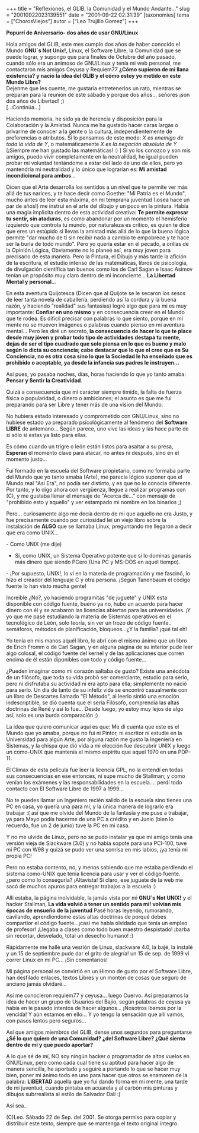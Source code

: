 +++
title = "Reflexiones, el GLIB, la Comunidad y el Mundo Andante..."
slug = "20010922023139551"
date = "2001-09-22 02:31:39"
[taxonomies]
tema = ["ChorosViejos"]
autor = ["Leo Trujillo Gomez"]
+++

**Popurrí de Aniversario- dos años de usar GNU/Linux**

Hola amigos del GLIB, este mes cumplo dos años de haber conocido el
Mundo **GNU´s Not Unix!**, Linux, el Software Libre, la Comunidad que se
puede lograr, y supongo que para finales de Octubre del año pasado,
cuando sólo era un animoso de GNU/Linux y tenía mi web personal, me
contactaron mis amigos Ceyusa y Requiem77 **¿Cómo supieron de mi llana
existencia? y nació la idea del GLIB y el cómo estoy yo metido en este
Mundo Libre?**  
Dejenme que les cuente, me gustaría entretenerlos un rato, mientras se
preparan para la reunión de este sábado y porque dos años... señores
¡son dos años de Libertad! ;)  
\[...Continúa...\]

<!-- more -->
Haciendo memoria, he sido ya de herencia y disposición para la
Colaboración y la Amistad. Nunca me ha gustado hacer caras largas o
privarme de conocer a la gente o la cultura, independientemente de
preferencias o atributos. Si lo pensamos de este modo: *X es enemigo de
toda la vida de Y*, o matemáticamente *X es la negación absoluta de Y*
\[¡Siempre me han gustado las matemáticas! :) \] Si yo los conozco y son
mis amigos, puedo vivir completamente en la neutralidad, he igual pueden
probar mi voluntad tentándome a estar del lado de uno de ellos, pero yo
mantendría mi neutralidad y lo único que lograrían es: **Mi amistad
incondicional para ambos**...

Dicen que el Arte desarrolla los sentidos a un nivel que te permite ver
más allá de tus narices, y te hace decir como Goethe: "Mi Patria es el
Mundo", mucho antes de leer esta máxima, en mi temprana juventud (¡osea
hace un par de años!) me instruí en el arte del dibujo y un poco en la
pintura. Había una magia implicita dentro de esta actividad creativa:
**Te permite expresar tu sentir, sin ataduras**, es como abandonar por
un momento el hemisferio izquierdo que controla tu mundo, por naturaleza
es crítico, es quien te dice que eres un estúpido si llevas la amistad
más allá de lo que la buena lógica permite "dar mucho de tí sin recibir
nada a cambio te empobrece y te hace ser la burla de todo mundo". Pero
yo quería estar en el pecado, a orillas de la Opinión Lógica, Obviamente
no lo planeé así, era muy joven para precisarlo de esta manera. Pero la
Pintura, el Dibujo y más tarde la afición de la escritura, el estudio
intenso de las matemáticas, libros de psicología, de divulgación
científica tan buenos como los de Carl Sagan e Isaac Asimov tenían un
propósito muy claro dentro de mi inconciente... **La Libertad Mental y
personal**...

En esta aventura Quijotesca (Dicen que al Quijote se le secaron los
sesos de leer tanta novela de caballería, perdiendo así la cordura y la
buena razón, y haciendo "realidad" sus fantasias) logré algo que para mi
es muy importante: **Confiar en uno mismo** y en consecuencia creer en
el Mundo que te rodea. Es dificil precisar con palabras lo que siento,
porque en mi mente no se mueven imágenes o palabras cuando pienso en mi
aventura mental... Pero les diré un secreto, **la consecuencia de hacer
lo que te place desde muy jóven y probar todo tipo de actividades
destapa tu mente, dejas de ser el tipo cuadrado que solo piensa en lo
que es bueno y malo según lo dicta su conciencia; cabe destacar que lo
que el cree que es Su Conciencia, no es otra cosa sino lo que la
Sociedad le ha enseñado que es prohibido o aceptable, ya desde la
infancia sus padres le instruyen...**

Así pues, yo pasaba noches, días, horas haciendo lo que yo tanto amaba:
**Pensar y Sentir la Creatividad**.

Quizá a consecuencia que mi carácter siempre timido, la falta de fuerza
física o popularidad, o dinero o ambiciones; el asunto es que me fui
preparando para ser Libre y tener más de una vision del Mundo.

No hubiera estado interesado y comprometido con GNU/Linux, sino no
hubiese estado ya preparado psicológicamente al fenómeno del **Software
LIBRE** de antemano... Según parece, uno vive las ideas y las hace parte
de sí sólo si estas ya listo para ellas.

Es cómo cuando un trigre o león están listos para asaltar a su presa,
**Esperan** el momento clave para atacar, no antes ni después, sino en
el momento justo...

Fuí formado en la escuela del Software propietario, como no formaba
parte del Mundo que yo tanto amaba (Arte), me parecia lógico suponer que
el Mundo real "Asi Era", no podía ser distinto, y es que no lo conocia
diferente. Por tanto, y lo digo ahora con vergüenza, llegue a realizar
programas con (C), y me gustaba llenar el mensaje de "Acerca de..." con
mensaje de "prohibido esto y aquello" y ver estampado mi nombre en los
binarios ;)

Pero... curiosamente algo me decía dentro de mi que aquello no era
Justo, y fue precisamente cuando por curiosidad leí un viejo libro sobre
la instalación de **ALGO** que se llamaba Linux, preguntando me llegaron
a decir que era como UNIX...

\- Como UNIX (me dije)  
- Si, como UNIX, un Sistema Operativo potente que si lo dominas ganarás
más dinero que siendo PCero (Una PC y MS-DOS en aquél tiempo).

\- ¡Por supuesto, UNIX!, lo vi en la materia de programación y me
fascinó, lo hizo el creador del lenguaje C y otra persona. ¡Según
Tanenbaum el código fuente lo han visto mucha gente!

Increible ¿No?, yo haciendo programitas "de juguete" y UNIX esta
disponible con código fuente, bueno ya no, hubo un acuerdo para hacer
dinero con él y se acabaron las licencias abiertas para las
universidades. ¡Y yo que me pasé estudiando la materia de Sistemas
operativos en el tecnológico de León, solo teoría, sin ver un trozo de
código fuente.. semáforos, métodos de planificación, bloqueos.. ¿Y la
familia? ¡qué tal eh!

Yo tenía en mis manos aquél libro, lo abrí con el mismo ánimo que un
libro de Erich Fromm o de Carl Sagan, y en alguna página de su interior
pude leer algo colosal, el código fuente del kernel y de las
aplicaciones que corren encima de él están diponibles con todo y código
fuente...

¿Pueden imaginar como mi corazón saltaba de gusto? Existe una anécdota
de un filósofo, que toda su vida probó ser comerciante, estudio para
serlo, pero ni disfrutaba su actividad ni era apto para ella;
simplemente no nació para serlo. Un dia de tanto de su infelíz vida se
encontró casualmente con un libro de Descartes llamado "El Método", al
leerlo sintió una emoción indescriptible, se dió cuenta que él sería
Filósofo, comprendia las altas doctrinas de René y así lo fue... Desde
luego, yo estoy muy lejos de algo así, solo es una burda comparación ;)

La idea que quiero comunicar aquí es que: Me di cuenta que este es el
Mundo que yo amaba, porque no fui ni Pintor, ni escritor ni estudie en
la Universidad para algún Arte, por alguna razón me gusto la Ingeniería
en Sistemas, y la chispa que dió vida a mi elección fue descubrir UNIX y
luego un como-UNIX que mantenía el mismo espíritu que aquel 1970 en una
PDP-11.

El Climax de esta película fue leer la licencia GPL, no la entendí en
todas sus consecuencias en ese entonces, ni supe mucho de Stallman; y
como venían los exámenes y las responsabilidades en la escuela.... perdí
todo contacto con El Software Libre de 1997 a 1999...

No te puedes llamar un Ingeniero recién salido de la escuela sino tienes
una PC en casa, yo quería una para mí, y la única manera de lograrlo era
trabajar :( así que me olvide del Mundo de la fantasía y me puse a
trabajar, ya para Mayo podía hacerme de una PC a crédito y en Junio
(bien lo recuerdo, fue un 2 de junio) tuve la PC en mi casa.

Y no me ulvide de Linux, pero no se pudo instalar ya que mi amigo tenía
una versión vieja de Slackware (3.0) y no había sopote para una PCI-100,
tuve mi PC con W98 y quizá se pudo ver una sonrisa en mis labios, ¡ya
tenía mi propia PC!

Pero no estaba contento, no, y menos sabiendo que me estaba perdiendo el
sistema como-UNIX que tenia licencia para usar y ver el código fuente.
¿pero como lo conseguría? ¡Altavista! Si claro, ese juguete de la web me
sacó de muchos apuros para entregar trabajos a la escuela :)

Alli estaba, la página inolvidable, la jamás vista por mi **GNU´s Not
UNIX!** y el hacker Stallman, **La vida volvió a tener un sentido para
mi! volvian mis épocas de ensueño de la juventud** Pasé horas leyendo,
rumorando, cavilando, aprendiendome estas altas doctrinas de porqué
debes compartior el código fuente.. ¡casi me había olvidado que tenía un
empleo de profesor! ¡Llegaba a clases como todo buen maestro despistado!
¡barba sin recortar, desvelado, total un desecho humano! :)

Rápidamente me hallé una vesrión de Linux, slackware 4.0, la bajé, la
instalé y un 15 de septiembre pude dar el grito de alegría! un 15 de
sep. de 1999 ví correr Linux en mi PC... ¡Sin comentarios!

Mi página personal se convirtió en un Himno de gusto por el Software
Libre, han desfilado enlaces, textos Libres y un montón de cosas que
seguro de anciano jamás olvidaré...

Así me conocieron requiem77 y ceyusa... luego Cuervo. Así preparamos la
idea de hacer un grupo de Usuarios del Bajio, según palabras de ceyusa
ya había en le pasado intentos de hacer algunos... ¡Nosotros ibamos por
la vencida! Y aún estamos en ello... Y yo tengo la sensación que allí
vamos, con pasos lentos pero seguros...

Así que amigos miembros del GLIB, dense unos segundos para preguntarse
**¿Sé lo que quiero de una Comunidad? ¿del Software Libre? ¿Qué siento
dentro de mí y que puedo aportar?**

A lo que sé de mí, NO soy ningún hacker o programador de altos vuelos en
GNU/Linux, pero como cada cual tiene su aptitud para hacer algo de
manera sencilla, he aportado y seguiré a portando lo que se hacer muy
bien, poner mi ánimo todo en uno para hacer que otros se enamoren de la
palabra: **LIBERTAD** aquella que yo fui dando forma en mi mente, una
tarde de mi juventud, cuando pintaba en acuarela y al carbón mis
pinturas y dibujos subrrealista al estilo de Salvador Dalí :)

Así sea..

(C)Leo. Sábado 22 de Sep. del 2001. Se otorga permiso para copiar y
distribuir este texto, siempre que se mantenga el texto original
íntegro.


